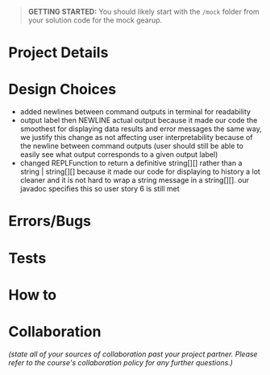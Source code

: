 > **GETTING STARTED:** You should likely start with the `/mock` folder from your solution code for the mock gearup.

# Project Details

# Design Choices
- added newlines between command outputs in terminal for readability
- output label then NEWLINE actual output because it made our code the smoothest for displaying data results and error messages the same way, we justify this change as not affecting user interpretability because of the newline between command outputs (user should still be able to easily see what output corresponds to a given output label)
- changed REPLFunction to return a definitive string[][] rather than a string | string[][] because it made our code for displaying to history a lot cleaner and it is not hard to wrap a string message in a string[][]. our javadoc specifies this so user story 6 is still met

# Errors/Bugs

# Tests

# How to

# Collaboration
*(state all of your sources of collaboration past your project partner. Please refer to the course's collaboration policy for any further questions.)*
